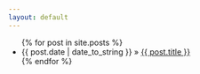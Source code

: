 ```yaml
---
layout: default
---
```


<div class="container">
    <ul class="posts">
      {% for post in site.posts %}
        <li><span>{{ post.date | date_to_string }}</span> » <a href="{{ post.url }}" title="{{ post.title }}">{{ post.title }}</a></li>
      {% endfor %}
    </ul>
</div>
